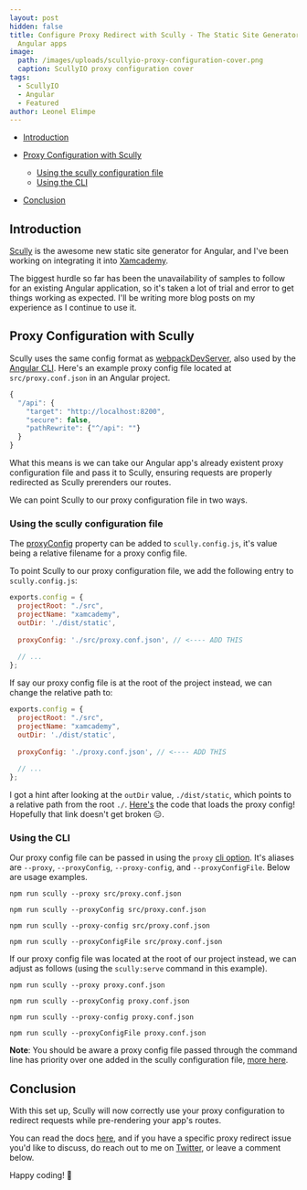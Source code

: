 ```yaml
---
layout: post
hidden: false
title: Configure Proxy Redirect with Scully - The Static Site Generator for
  Angular apps
image:
  path: /images/uploads/scullyio-proxy-configuration-cover.png
  caption: ScullyIO proxy configuration cover
tags:
  - ScullyIO
  - Angular
  - Featured
author: Leonel Elimpe
---
```

* [Introduction](#introduction) 
* [Proxy Configuration with Scully](#proxy-configuration)

  * [Using the scully configuration file](#via-config) 
  * [Using the CLI](#via-cli)
* [Conclusion](#conclusion)

## <a name="introduction">Introduction</a>

[Scully](https://github.com/scullyio/scully) is the awesome new static site generator for Angular, and I've been working on integrating it into [Xamcademy](https://xamcademy.com/courses).

The biggest hurdle so far has been the unavailability of samples to follow for an existing Angular application, so it's taken a lot of trial and error to get things working as expected. I'll be writing more blog posts on my experience as I continue to use it.

## <a name="proxy-configuration">Proxy Configuration with Scully</a>

Scully uses the same config format as [webpackDevServer](https://webpack.js.org/configuration/dev-server/#devserverproxy), also used by the [Angular CLI](https://angular.io/guide/build#proxying-to-a-backend-server).  Here's an example proxy config file located at `src/proxy.conf.json` in an Angular project.

```javascript
{
  "/api": {
    "target": "http://localhost:8200",
    "secure": false,
    "pathRewrite": {"^/api": ""}
  }
}
```

What this means is we can take our Angular app's already existent proxy configuration file and pass it to Scully, ensuring requests are properly redirected as Scully prerenders our routes.

We can point Scully to our proxy configuration file in two ways.

### <a name="via-config">Using the scully configuration file</a>

The [proxyConfig](https://github.com/scullyio/scully/blob/master/docs/scully-configuration.md#proxyconfig) property can be added to `scully.config.js`, it's value being a relative filename for a proxy config file.

To point Scully to our proxy configuration file, we add the following entry to `scully.config.js`:

```javascript
exports.config = {
  projectRoot: "./src",
  projectName: "xamcademy",
  outDir: './dist/static',
  
  proxyConfig: './src/proxy.conf.json', // <---- ADD THIS
  
  // ...
};
```

If say our proxy config file is at the root of the project instead, we can change the relative path to:

```javascript
exports.config = {
  projectRoot: "./src",
  projectName: "xamcademy",
  outDir: './dist/static',
  
  proxyConfig: './proxy.conf.json', // <---- ADD THIS
  
  // ...
};
```

I got a hint after looking at the `outDir` value, `./dist/static`, which points to a relative path from the root `./`. [Here's](https://github.com/scullyio/scully/blob/1c8afa24baf3bbddcc3a27dffcec0790e353422f/scully/utils/serverstuff/proxyAdd.ts#L15) the code that loads the proxy config! Hopefully that link doesn't get broken 😑.

### <a name="via-cli">Using the CLI</a>

Our proxy config file can be passed in using the `proxy` [cli option](https://github.com/scullyio/scully/blob/2ecc2162fceb6e4f5846f28807f479c2c62d5f72/scully/utils/cli-options.ts#L38). It's aliases are `--proxy`, `--proxyConfig`, `--proxy-config`, and `--proxyConfigFile`. Below are usage examples.

```shell
npm run scully --proxy src/proxy.conf.json
```

```shell
npm run scully --proxyConfig src/proxy.conf.json
```

```shell
npm run scully --proxy-config src/proxy.conf.json
```

```shell
npm run scully --proxyConfigFile src/proxy.conf.json
```

If our proxy config file was located at the root of our project instead, we can adjust as follows (using the `scully:serve` command in this example).

```shell
npm run scully --proxy proxy.conf.json
```

```shell
npm run scully --proxyConfig proxy.conf.json
```

```shell
npm run scully --proxy-config proxy.conf.json
```

```shell
npm run scully --proxyConfigFile proxy.conf.json
```

**Note**: You should be aware a proxy config file passed through the command line has priority over one added in the scully configuration file, [more here](https://github.com/scullyio/scully/blob/1c8afa24baf3bbddcc3a27dffcec0790e353422f/scully/utils/serverstuff/proxyAdd.ts#L23).

## <a name="conclusion">Conclusion</a>

With this set up, Scully will now correctly use your proxy configuration to redirect requests while pre-rendering your app's routes.

You can read the docs [here](https://github.com/scullyio/scully/blob/master/docs/scully-configuration.md#proxyconfig), and if you have a specific proxy redirect issue you'd like to discuss, do reach out to me on [Twitter](https://twitter.com/leonelngande), or leave a comment below.

Happy coding! 🙂